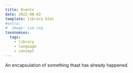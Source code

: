 ```yaml
---
title: Events
date: 2022-08-03
template: library.html
#extra:
#  image: cim.svg
taxonomies:
  tags:
    - library
    - language
    - concept
---
```

An encapsulation of something thaat has already happened.
